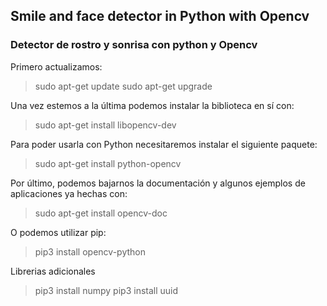 ## Smile and face detector in Python with Opencv
### Detector de rostro y sonrisa con python y Opencv

Primero actualizamos:
> sudo apt-get update
> sudo apt-get upgrade

Una vez estemos a la última podemos instalar la biblioteca en sí con:
> sudo apt-get install libopencv-dev

Para poder usarla con Python necesitaremos instalar el siguiente paquete:
> sudo apt-get install python-opencv

Por último, podemos bajarnos la documentación y algunos ejemplos de aplicaciones ya hechas con:
> sudo apt-get install opencv-doc


O podemos utilizar pip:
> pip3 install opencv-python

Librerias adicionales
> pip3 install numpy
> pip3 install uuid
